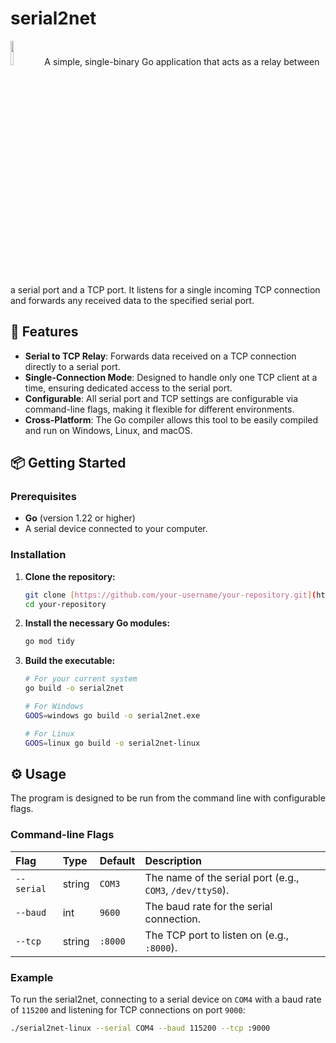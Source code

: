 # serial2net

<img width="10%" src="https://raw.github.com/golang-samples/gopher-vector/master/gopher.png"/>
A simple, single-binary Go application that acts as a relay between a serial port and a TCP port. It listens for a single incoming TCP connection and forwards any received data to the specified serial port.

## 🚀 Features

* **Serial to TCP Relay**: Forwards data received on a TCP connection directly to a serial port.
* **Single-Connection Mode**: Designed to handle only one TCP client at a time, ensuring dedicated access to the serial port.
* **Configurable**: All serial port and TCP settings are configurable via command-line flags, making it flexible for different environments.
* **Cross-Platform**: The Go compiler allows this tool to be easily compiled and run on Windows, Linux, and macOS.

## 📦 Getting Started

### Prerequisites

* **Go** (version 1.22 or higher)
* A serial device connected to your computer.

### Installation

1.  **Clone the repository:**
    ```bash
    git clone [https://github.com/your-username/your-repository.git](https://github.com/your-username/your-repository.git)
    cd your-repository
    ```

2.  **Install the necessary Go modules:**
    ```bash
    go mod tidy
    ```

3.  **Build the executable:**
    ```bash
    # For your current system
    go build -o serial2net

    # For Windows
    GOOS=windows go build -o serial2net.exe

    # For Linux
    GOOS=linux go build -o serial2net-linux
    ```

## ⚙️ Usage

The program is designed to be run from the command line with configurable flags.

### Command-line Flags

| Flag       | Type   | Default | Description                                 |
| :--------- | :----- | :------ | :------------------------------------------ |
| `--serial` | string | `COM3`  | The name of the serial port (e.g., `COM3`, `/dev/ttyS0`). |
| `--baud`   | int    | `9600`  | The baud rate for the serial connection.       |
| `--tcp`    | string | `:8000` | The TCP port to listen on (e.g., `:8000`).    |

### Example

To run the serial2net, connecting to a serial device on `COM4` with a baud rate of `115200` and listening for TCP connections on port `9000`:

```bash
./serial2net-linux --serial COM4 --baud 115200 --tcp :9000

